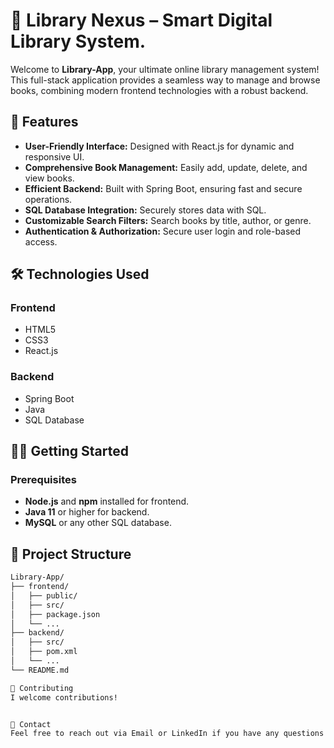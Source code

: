 # 🤖 Library Nexus – Smart Digital Library System.

Welcome to **Library-App**, your ultimate online library management system! This full-stack application provides a seamless way to manage and browse books, combining modern frontend technologies with a robust backend.

<!-- Add your banner image link here -->

## 🚀 Features

- **User-Friendly Interface:** Designed with React.js for dynamic and responsive UI.
- **Comprehensive Book Management:** Easily add, update, delete, and view books.
- **Efficient Backend:** Built with Spring Boot, ensuring fast and secure operations.
- **SQL Database Integration:** Securely stores data with SQL.
- **Customizable Search Filters:** Search books by title, author, or genre.
- **Authentication & Authorization:** Secure user login and role-based access.

## 🛠️ Technologies Used

### Frontend
- HTML5
- CSS3
- React.js

### Backend
- Spring Boot
- Java
- SQL Database

## 🧑‍💻 Getting Started

### Prerequisites
- **Node.js** and **npm** installed for frontend.
- **Java 11** or higher for backend.
- **MySQL** or any other SQL database.



## 📂 Project Structure

```bash
Library-App/
├── frontend/
│   ├── public/
│   ├── src/
│   ├── package.json
│   └── ...
├── backend/
│   ├── src/
│   ├── pom.xml
│   └── ...
└── README.md

🤝 Contributing
I welcome contributions!


💬 Contact
Feel free to reach out via Email or LinkedIn if you have any questions or suggestions.
